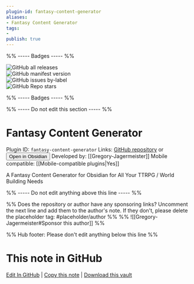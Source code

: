 ```yaml
---
plugin-id: fantasy-content-generator
aliases:
- Fantasy Content Generator
tags: 
- 
publish: true
---
```


%% ----- Badges ----- %%

![GitHub all releases](https://img.shields.io/github/downloads/Gregory-Jagermeister/Fantasy-Content-Generator/total?color=573E7A&logo=github&style=for-the-badge)   
![GitHub manifest version](https://img.shields.io/github/manifest-json/v/Gregory-Jagermeister/Fantasy-Content-Generator?color=573E7A&logo=github&style=for-the-badge)   
![GitHub issues by-label](https://img.shields.io/github/issues/Gregory-Jagermeister/Fantasy-Content-Generator/help%20wanted?color=573E7A&logo=github&style=for-the-badge)   
![GitHub Repo stars](https://img.shields.io/github/stars/Gregory-Jagermeister/Fantasy-Content-Generator?color=573E7A&logo=github&style=for-the-badge)

%% ----- Badges ----- %%

%% ----- Do not edit this section ----- %%

# Fantasy Content Generator

Plugin ID: `fantasy-content-generator`
Links: [GitHub repository](https://github.com/Gregory-Jagermeister/Fantasy-Content-Generator) or [<button id=HH>Open in Obsidian</button>](obsidian://show-plugin?id=fantasy-content-generator)
Developed by: [[Gregory-Jagermeister]]
Mobile compatible: [[Mobile-compatible plugins|Yes]]

A Fantasy Content Generator for Obsidian for All Your TTRPG / World Building Needs

%% ----- Do not edit anything above this line ----- %% 

%% Does the repository or author have any sponsoring links? Uncomment the next line and add them to the author's note. If they don't, please delete the placeholder tag: #placeholder/author %%
%% ![[Gregory-Jagermeister#Sponsor this author]] %%

%% Hub footer: Please don't edit anything below this line %%

# This note in GitHub

<span class="git-footer">[Edit In GitHub](https://github.dev/obsidian-community/obsidian-hub/blob/main/02%20-%20Community%20Expansions/02.05%20All%20Community%20Expansions/Plugins/fantasy-content-generator.md "git-hub-edit-note") | [Copy this note](https://raw.githubusercontent.com/obsidian-community/obsidian-hub/main/02%20-%20Community%20Expansions/02.05%20All%20Community%20Expansions/Plugins/fantasy-content-generator.md "git-hub-copy-note") | [Download this vault](https://github.com/obsidian-community/obsidian-hub/archive/refs/heads/main.zip "git-hub-download-vault") </span>
